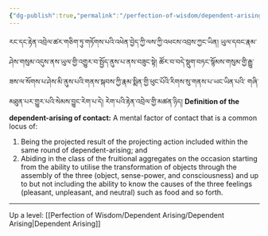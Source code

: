 ```yaml
---
{"dg-publish":true,"permalink":"/perfection-of-wisdom/dependent-arising/contact/"}
---
```


རང་དང་རྟེན་འབྲེལ་ཚར་གཅིག་ཏུ་གཏོགས་པའི་འཕེན་བྱེད་ཀྱི་ལས་ཀྱི་འཕངས་འབྲས་ཀྱང་ཡིན། 
ཡུལ་དབང་རྣམ་ཤེས་གསུམ་འདུས་ནས་ཡུལ་གྱི་འགྱུར་བ་སྤྱོད་ནུས་པ་ནས་བཟུང་སྟེ། 
ཚོར་བ་བདེ་སྡུག་བཏང་སྙོམས་གསུམ་གྱི་རྒྱུ་ཟས་ལ་སོགས་པ་ཤེས་མི་ནུས་པའི་གནས་སྐབས་ཀྱི་རྣམ་སྨིན་གྱི་ཕུང་པོའི་རིགས་སུ་གནས་པ་ཡང་ཡིན་པའི་
གཞི་མཐུན་པར་གྱུར་པའི་སེམས་བྱུང་རེག་པ་དེ། རེག་པའི་རྟེན་འབྲེལ་གྱི་མཚན་ཉིད།
**Definition of the dependent-arising of contact:**
A mental factor of contact that is a common locus of:
1. Being the projected result of the projecting action included within the same round of dependent-arising; and
2. Abiding in the class of the fruitional aggregates on the occasion starting from the ability to utilise the transformation of objects through the assembly of the three (object, sense-power, and consciousness) and up to but not including the ability to know the causes of the three feelings (pleasant, unpleasant, and neutral) such as food and so forth.

---
Up a level: [[Perfection of Wisdom/Dependent Arising/Dependent Arising\|Dependent Arising]]